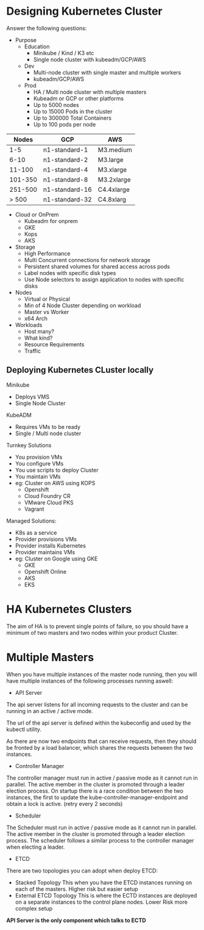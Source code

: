 # Designing Kubernetes Cluster

Answer the following questions:
 - Purpose
   - Education
     - Minikube / Kind / K3 etc
     - Single node cluster with kubeadm/GCP/AWS
   - Dev
     - Multi-node cluster with single master and multiple workers
     - kubeadm/GCP/AWS
   - Prod
     - HA / Multi node cluster with multiple masters
     - Kubeadm or GCP or other platforms
     - Up to 5000 nodes
     - Up to 15000 Pods in the cluster
     - Up to 300000 Total Containers
     - Up to 100 pods per node

|Nodes|GCP|AWS|
|------|---|---|
|1-5|n1-standard-1|M3.medium|
|6-10|n1-standard-2|M3.large|
|11-100|n1-standard-4|M3.xlarge|
|101-350|n1-standard-8|M3.2xlarge|
|251-500|n1-standard-16|C4.4xlarge|
|> 500|n1-standard-32|C4.8xlarg|

 - Cloud or OnPrem
   - Kubeadm for onprem
   - GKE
   - Kops
   - AKS
 - Storage
   - High Performance
   - Multi Concurrent connections for network storage
   - Persistent shared volumes for shared access across pods
   - Label nodes with specific disk types
   - Use Node selectors to assign application to nodes with specific disks
 - Nodes
   - Virtual or Physical
   - Min of 4 Node Cluster depending on workload
   - Master vs Worker
   - x64 Arch
 - Workloads
   - Host many?
   - What kind?
   - Resource Requirements
   - Traffic

## Deploying Kubernetes CLuster locally

Minikube
 - Deploys VMS
 - Single Node Cluster

KubeADM
 - Requires VMs to be ready
 - Single / Multi node cluster

Turnkey Solutions
 - You provision VMs
 - You configure VMs
 - You use scripts to deploy Cluster
 - You maintain VMs
 - eg: Cluster on AWS using KOPS
   - Openshift
   - Cloud Foundry CR
   - VMware Cloud PKS
   - Vagrant

Managed Solutions:
 - K8s as a service
 - Provider provisions VMs
 - Provider installs Kubernetes
 - Provider maintains VMs
 - eg: Cluster on Google using GKE
   - GKE
   - Openshift Online
   - AKS
   - EKS

# HA Kubernetes Clusters

The aim of HA is to prevent single points of failure, so you should have a minimum of two masters and two nodes within your product Cluster.

# Multiple Masters

When you have multiple instances of the master node running, then you will have multiple instances of the following processes running aswell:
  - API Server
  
The api server listens for all incoming requests to the cluster and can be running in an active / active mode.

The url of the api server is defined within the kubeconfig and used by the kubectl utility.

As there are now two endpoints that can receive requests, then they should be fronted by a load balancer, which shares the requests between the two instances.

  - Controller Manager

The controller manager must run in active / passive mode as it cannot run in parallel.
The active member in the cluster is promoted through a leader election process.
On startup there is a race condition between the two instances, the first to update the kube-controller-manager-endpoint and obtain a lock is active. (retry every 2 seconds)

  - Scheduler

The Scheduler must run in active / passive mode as it cannot run in parallel.
The active member in the cluster is promoted through a leader election process.
The scheduler follows a similar process to the controller manager when electing a leader.

  - ETCD

There are two topologies you can adopt when deploy ETCD:
 - Stacked Topology
This when you have the ETCD instances running on each of the masters.
Higher risk but easier setup
 - External ETCD Topology
This is where the ECTD instances are deployed on a separate instances to the control plane nodes.
Lower Risk more complex setup

**API Server is the only component which talks to ECTD**